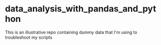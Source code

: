 # data_analysis_with_pandas_and_python
This is an illustrative repo containing dummy data that I'm using to troubleshoot my scripts
